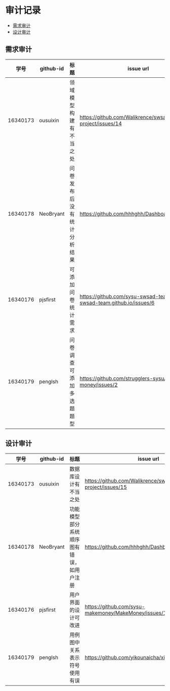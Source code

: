 # 审计记录

- [需求审计](#需求审计)
- [设计审计](#设计审计)



## 需求审计

|   学号   | github-id | 标题                       | issue url                                                    |
| :------: | --------- | -------------------------- | ------------------------------------------------------------ |
| 16340173 | ousuixin  | 领域模型构建有不当之处     | <https://github.com/Walikrence/swsad-project/issues/14>      |
| 16340178 | NeoBryant | 问卷发布后没有统计分析结果 | <https://github.com/hhhghh/Dashboard/issues/11>              |
| 16340176 | pjsfirst  | 可添加问卷统计需求         | <https://github.com/sysu-swsad-team/sysu-swsad-team.github.io/issues/6> |
| 16340179 | penglsh   | 问卷调查可添加多选题题型   | <https://github.com/strugglers-sysu/earn-money/issues/2>     |

## 设计审计

|   学号   | github-id | 标题                                     | issue url                                               |
| :------: | --------- | ---------------------------------------- | ------------------------------------------------------- |
| 16340173 | ousuixin  | 数据库设计有不当之处                     | <https://github.com/Walikrence/swsad-project/issues/15> |
| 16340178 | NeoBryant | 功能模型部分系统顺序图有错误，如用户注册 | <https://github.com/hhhghh/Dashboard/issues/10>         |
| 16340176 | pjsfirst  | 用户界面的设计可改进                     | <https://github.com/sysu-makemoney/MakeMoney/issues/1>  |
| 16340179 | penglsh   | 用例图中关系表示符号使用有误             | <https://github.com/yikounaicha/xianqianproj/issues/1>  |

